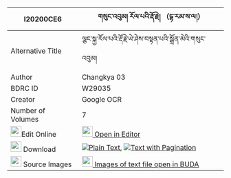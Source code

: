 |I20200CE6|གསུང་འབུམ། རོལ་པའི་རྡོ་རྗེ། （དྷ་རམ་ས་ལ།） 
| --- | --- 
|Alternative Title |ལྕང་སྐྱ་རོལ་པའི་རྡོ་རྗེ་ཡེ་ཤེས་བསྟན་པའི་སྒྲོན་མེའི་གསུང་འབུམ།
|Author| Changkya 03
|BDRC ID | W29035
|Creator | Google OCR
|Number of Volumes| 7
|<img width="25" src="https://img.icons8.com/color/25/000000/edit-property.png">Edit Online| [<img width="25" src="https://avatars.githubusercontent.com/u/45091458?s=200&v=4"> Open in Editor](http://editor.openpecha.org/I20200CE6)
|<img width="25" src="https://img.icons8.com/fluent/48/000000/download-2.png"/>  Download | [![](https://img.icons8.com/color/20/000000/txt.png)Plain Text](https://github.com/Openpecha/I20200CE6/releases/download/v1/sungbum_rolpa_i_dorje_dha(?)_r_plain_I20200CE6.zip), [![](https://img.icons8.com/color/20/000000/txt.png)Text with Pagination](https://github.com/Openpecha/I20200CE6/releases/download/v1/sungbum_rolpa_i_dorje_dha(?)_r_pages_I20200CE6.zip)
|<img width="25" src="https://img.icons8.com/plasticine/100/000000/pictures-folder.png"/>  Source Images | [<img width="25" src="https://library.bdrc.io/icons/BUDA-small.svg"> Images of text file open in BUDA](https://library.bdrc.io/show/bdr:W29035)